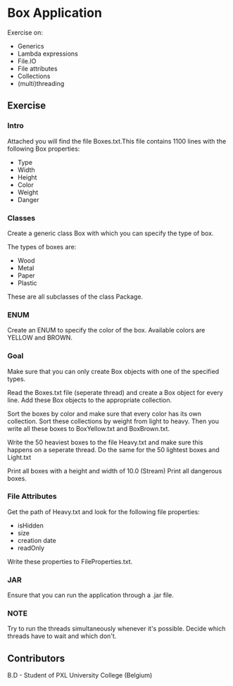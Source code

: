 # Box Application
Exercise on:
- Generics
- Lambda expressions
- File.IO
- File attributes
- Collections
- (multi)threading

## Exercise

### Intro

Attached you will find the file Boxes.txt.This file contains 1100 lines with the following Box properties:
- Type
- Width
- Height
- Color
- Weight
- Danger

### Classes

Create a generic class Box with which you can specify the type of box.

The types of boxes are:
- Wood 
- Metal 
- Paper 
- Plastic 

These are all subclasses of the class Package.

### ENUM
Create an ENUM to specify the color of the box. Available colors are YELLOW and BROWN.

### Goal

Make sure that you can only create Box objects with one of the specified types.

Read the Boxes.txt file (seperate thread) and create a Box object for every line.
Add these Box objects to the appropriate collection.

Sort the boxes by color and make sure that every color has its own collection. 
Sort these collections by weight from light to heavy.
Then you write all these boxes to BoxYellow.txt and BoxBrown.txt.

Write the 50 heaviest boxes to the file Heavy.txt and make sure this happens on a seperate thread.
Do the same for the 50 lightest boxes and Light.txt

Print all boxes with a height and width of 10.0 (Stream)
Print all dangerous boxes.

### File Attributes 

Get the path of Heavy.txt and look for the following file properties:
- isHidden
- size
- creation date
- readOnly

Write these properties to FileProperties.txt.

### JAR

Ensure that you can run the application through a .jar file.

### NOTE
Try to run the threads simultaneously whenever it's possible. Decide which threads have to wait and which don't.

## Contributors

B.D - Student of PXL University College (Belgium)
